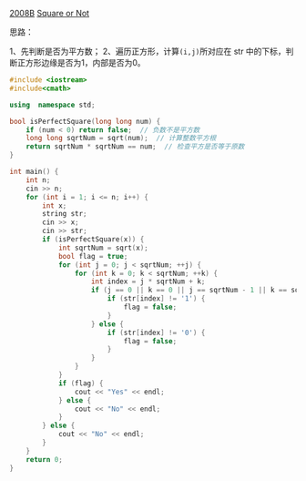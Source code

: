 [2008B](https://codeforces.com/problemset/problem/2008/B)	[Square or Not](https://codeforces.com/problemset/problem/2008/B)

思路：

1、先判断是否为平方数；
2、遍历正方形，计算`(i,j)`所对应在 str 中的下标，判断正方形边缘是否为1，内部是否为0。

```c++
#include <iostream>
#include<cmath>

using  namespace std;

bool isPerfectSquare(long long num) {
    if (num < 0) return false;  // 负数不是平方数
    long long sqrtNum = sqrt(num);  // 计算整数平方根
    return sqrtNum * sqrtNum == num;  // 检查平方是否等于原数
}

int main() {
    int n;
    cin >> n;
    for (int i = 1; i <= n; i++) {
        int x;
        string str;
        cin >> x;
        cin >> str;
        if (isPerfectSquare(x)) {
            int sqrtNum = sqrt(x);
            bool flag = true;
            for (int j = 0; j < sqrtNum; ++j) {
                for (int k = 0; k < sqrtNum; ++k) {
                    int index = j * sqrtNum + k;
                    if (j == 0 || k == 0 || j == sqrtNum - 1 || k == sqrtNum - 1) {
                        if (str[index] != '1') {
                            flag = false;
                        } 
                    } else {
                        if (str[index] != '0') {
                            flag = false;
                        }
                    }
                }
            }
            if (flag) {
                cout << "Yes" << endl; 
            } else {
                cout << "No" << endl;
            }
        } else {
            cout << "No" << endl;
        }
    }
    return 0;
}
```

<!-- ##{"script":"<script src='https://blog.meekdai.com/Gmeek/plugins/GmeekVercount.js'></script>"}## -->